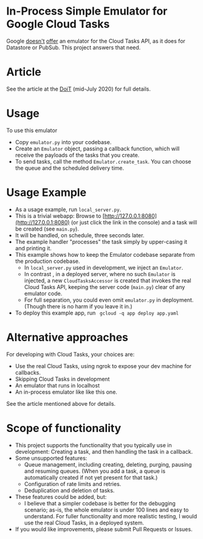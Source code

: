 # In-Process Simple Emulator for Google Cloud Tasks
Google [doesn't](https://cloud.google.com/tasks/docs/migrating#features_in_task_queues_not_yet_available_via)
[offer](https://issuetracker.google.com/issues/133627244)
an emulator for the Cloud Tasks API,  as it does for Datastore or PubSub. This project answers that need.

# Article
See the article at the [DoiT](https://blog.doit-intl.com) (mid-July 2020) for full details.

# Usage

To use this emulator
- Copy `emulator.py` into your codebase. 
- Create an `Emulator` object, passing a callback function, which will receive
the payloads of the tasks that you create. 
- To send tasks, call the method `Emulator.create_task`. You can choose the queue and the scheduled delivery time.

# Usage Example

- As a usage example, run `local_server.py`. 
- This is a trivial webapp: Browse to [http://127.0.0.1:8080](http://127.0.0.1:8080) 
(or just click the link 
in the console) and a task will be created (see `main.py`). 
- It will be handled, on schedule, three seconds later.
- The example handler "processes" the task simply by upper-casing it and printing it.
- This example shows how to keep the Emulator codebase separate from the production codebase. 
  - In `local_server.py` used in development, we inject an `Emulator`.
  - In contrast , in a deployed server, where no such `Emulator` is injected, a new `CloudTasksAccessor` is created that invokes
  the real Cloud Tasks API, keeping the server code (`main.py`) clear of any emulator code.
  - For full separation, you could even omit  `emulator.py` in deployment. (Though there is no harm if you leave it in.)
- To deploy this example  app, run ` gcloud -q app deploy app.yaml`

# Alternative approaches

For developing with Cloud Tasks, your choices are:
- Use the real Cloud Tasks, using ngrok to expose your dev machine for callbacks.
- Skipping Cloud Tasks in development
- An emulator that runs in localhost
- An in-process emulator like like this one.

See the article mentioned above for details.
    
# Scope of functionality
  - This project supports the functionality that you typically use in development: Creating
  a task, and then handling the task in a callback.
  - Some unsupported features:
    - Queue management, including creating, deleting, purging, pausing and resuming queues.
    (When you add a task, a queue is automatically created if not yet present for that task.)
    - Configuration of rate limits and retries.
    - Deduplication and deletion of tasks.
  - These features could be added, but:
    - I believe that a simpler codebase is better for the debugging scenario; as-is, the whole
     emulator is  under 100 lines and easy to understand. 
     For fuller functionality and more realistic testing, I would use the real Cloud Tasks, 
     in a deployed system.
  - If you would like improvements, please submit Pull Requests or Issues.
